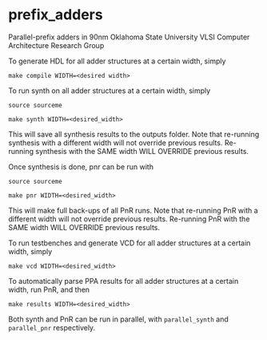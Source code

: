 # prefix_adders
Parallel-prefix adders in 90nm
Oklahoma State University
VLSI Computer Architecture Research Group

To generate HDL for all adder structures at a certain width, simply

`make compile WIDTH=<desired width>`


To run synth on all adder structures at a certain width, simply

`source sourceme`

`make synth WIDTH=<desired_width>`

This will save all synthesis results to the outputs folder.
Note that re-running synthesis with a different width will not override previous results.
Re-running synthesis with the SAME width WILL OVERRIDE previous results.


Once synthesis is done, pnr can be run with

`source sourceme`

`make pnr WIDTH=<desired_width>`

This will make full back-ups of all PnR runs.
Note that re-running PnR with a different width will not override previous results.
Re-running PnR with the SAME width WILL OVERRIDE previous results.


To run testbenches and generate VCD for all adder structures at a certain width, simply

`make vcd WIDTH=<desired_width>`


To automatically parse PPA results for all adder structures at a certain width, run PnR, and then

`make results WIDTH=<desired_width>`


Both synth and PnR can be run in parallel, with `parallel_synth` and `parallel_pnr` respectively.
